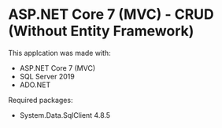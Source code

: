 # ASP.NET Core 7 (MVC) - CRUD (Without Entity Framework)

This applcation was made with:
- ASP.NET Core 7 (MVC)
- SQL Server 2019
- ADO.NET

Required packages:
- System.Data.SqlClient 4.8.5
